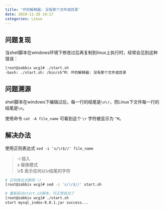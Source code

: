 ```yaml
---
title: '坏的解释器: 没有那个文件或目录'
date: 2019-11-26 14:17
categories: Linux
---
```

## 问题复现
当shell脚本在windows环境下修改过后再复制到linux上执行时，经常会见到这种错误：  
```sh
[root@zabbix wcg]# ./start.sh
-bash: ./start.sh: /bin/sh^M: 坏的解释器: 没有那个文件或目录
```

## 问题溯源
shell脚本在windows下编辑过后，每一行的结尾是`\n\r`，而Linux下文件每一行的结尾是`\n`。

使用命令 `cat -A file_name` 可看到这个 `\r` 字符被显示为 `^M`。

## 解决办法
使用正则表达式 `sed -i 's/\r$//' file_name`  
>-i 插入  
s 替换模式  
\r$ 表示任何以\r结尾的字符

```sh
# 正则表达式删除 \r
[root@zabbix wcg]# sed -i 's/\r$//' start.sh

# 重新启动start.sh脚本，可正常启动了
[root@zabbix wcg]# ./start.sh
start mysql_index-0.0.1.jar success...
```